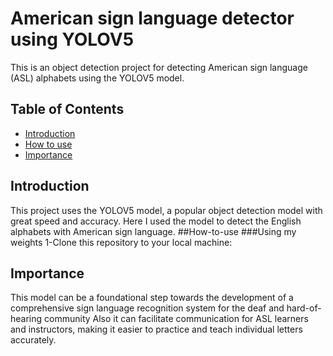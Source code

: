 # American sign language detector using YOLOV5
This is an object detection project for detecting American sign language (ASL) alphabets using the YOLOV5 model.
## Table of Contents
- [Introduction](#introduction)
- [How to use](#How-to-use)
-  [Importance](#Importance)
## Introduction
This project uses the YOLOV5 model, a popular object detection model with great speed and accuracy. Here I used the model to detect the English alphabets with American sign language.
##How-to-use
###Using my weights
1-Clone this repository to your local machine:
## Importance
This model can be a foundational step towards the development of a comprehensive sign language recognition system for the deaf and hard-of-hearing community Also it can facilitate communication for ASL learners and instructors, making it easier to practice and teach individual letters accurately. 

